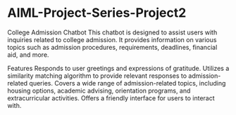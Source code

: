 # AIML-Project-Series-Project2

College Admission Chatbot
This chatbot is designed to assist users with inquiries related to college admission. It provides information on various topics such as admission procedures, requirements, deadlines, financial aid, and more.

Features
Responds to user greetings and expressions of gratitude.
Utilizes a similarity matching algorithm to provide relevant responses to admission-related queries.
Covers a wide range of admission-related topics, including housing options, academic advising, orientation programs, and extracurricular activities.
Offers a friendly interface for users to interact with.
